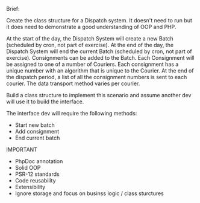Brief:

Create the class structure for a Dispatch system. It doesn't need to run but it does need to demonstrate a good understanding of OOP and PHP.

At the start of the day, the Dispatch System will create a new Batch (scheduled by cron, not part of exercise).
At the end of the day, the Dispatch System will end the current Batch (scheduled by cron, not part of exercise).
Consignments can be added to the Batch. 
Each Consignment will be assigned to one of a number of Couriers.
Each consignment has a unique number with an algorithm that is unique to the Courier.
At the end of the dispatch period, a list of all the consignment numbers is sent to each courier. 
The data transport method varies per courier.


Build a class structure to implement this scenario and assume another dev will use it to build the interface.

The interface dev will require the following methods:
- Start new batch
- Add consignment
- End current batch

IMPORTANT
- PhpDoc annotation
- Solid OOP
- PSR-12 standards
- Code reusability
- Extensibility
- Ignore storage and focus on businss logic / class sturctures